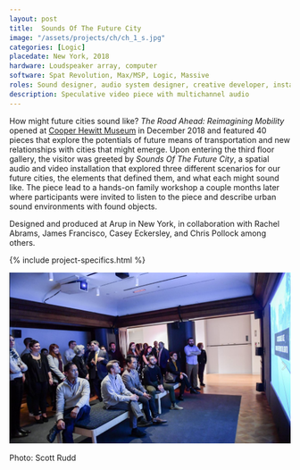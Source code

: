 ```yaml
---
layout: post
title:  Sounds Of The Future City
image: "/assets/projects/ch/ch_1_s.jpg"
categories: [Logic]
placedate: New York, 2018
hardware: Loudspeaker array, computer
software: Spat Revolution, Max/MSP, Logic, Massive
roles: Sound designer, audio system designer, creative developer, installation coordinator
description: Speculative video piece with multichannel audio
---
```


<div class="project-narrative">
<p>How might future cities sound like? <i>The Road Ahead: Reimagining Mobility</i> opened at <a href="https://www.cooperhewitt.org/channel/road-ahead/">Cooper Hewitt Museum</a> in December 2018 and featured 40 pieces that explore the potentials of future means of transportation and new relationships with cities that might emerge. Upon entering the third floor gallery, the visitor was greeted by <i>Sounds Of The Future City</i>, a spatial audio and video installation that explored three different scenarios for our future cities, the elements that defined them, and what each might sound like.
The piece lead to a hands-on family workshop a couple months later where participants were invited to listen to the piece and describe urban sound environments with found objects.</p>

<p>Designed and produced at Arup in New York, in collaboration with Rachel Abrams, James Francisco, Casey Eckersley, and Chris Pollock among others.</p>
</div>

{% include project-specifics.html %}

<div class="project-media">
<p><img src="/assets/projects/ch/AudienceMembersParty.jpg"></p>
<p class="inline-descr">Photo: Scott Rudd</p>
</div>